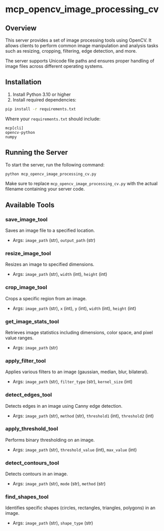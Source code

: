 # mcp_opencv_image_processing_cv

## Overview
This server provides a set of image processing tools using OpenCV. It allows clients to perform common image manipulation and analysis tasks such as resizing, cropping, filtering, edge detection, and more.

The server supports Unicode file paths and ensures proper handling of image files across different operating systems.

## Installation
1. Install Python 3.10 or higher
2. Install required dependencies:
```bash
pip install -r requirements.txt
```

Where your `requirements.txt` should include:
```
mcp[cli]
opencv-python
numpy
```

## Running the Server
To start the server, run the following command:
```bash
python mcp_opencv_image_processing_cv.py
```

Make sure to replace `mcp_opencv_image_processing_cv.py` with the actual filename containing your server code.

## Available Tools

### save_image_tool
Saves an image file to a specified location.
- Args: `image_path` (str), `output_path` (str)

### resize_image_tool
Resizes an image to specified dimensions.
- Args: `image_path` (str), `width` (int), `height` (int)

### crop_image_tool
Crops a specific region from an image.
- Args: `image_path` (str), `x` (int), `y` (int), `width` (int), `height` (int)

### get_image_stats_tool
Retrieves image statistics including dimensions, color space, and pixel value ranges.
- Args: `image_path` (str)

### apply_filter_tool
Applies various filters to an image (gaussian, median, blur, bilateral).
- Args: `image_path` (str), `filter_type` (str), `kernel_size` (int)

### detect_edges_tool
Detects edges in an image using Canny edge detection.
- Args: `image_path` (str), `method` (str), `threshold1` (int), `threshold2` (int)

### apply_threshold_tool
Performs binary thresholding on an image.
- Args: `image_path` (str), `threshold_value` (int), `max_value` (int)

### detect_contours_tool
Detects contours in an image.
- Args: `image_path` (str), `mode` (str), `method` (str)

### find_shapes_tool
Identifies specific shapes (circles, rectangles, triangles, polygons) in an image.
- Args: `image_path` (str), `shape_type` (str)